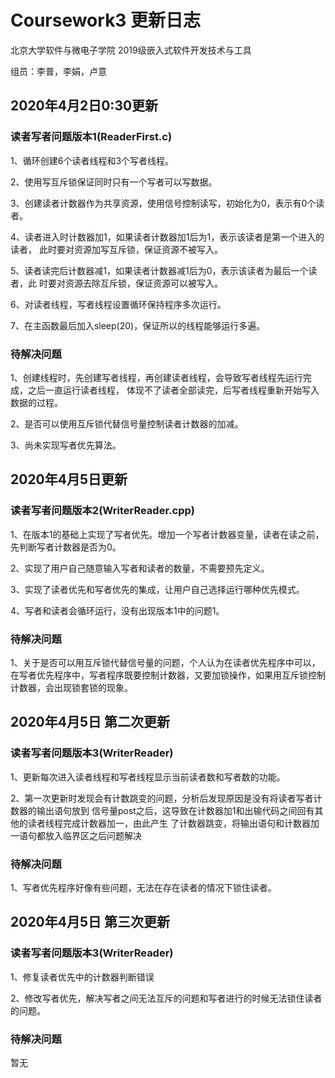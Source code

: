# Coursework3 更新日志
北京大学软件与微电子学院 2019级嵌入式软件开发技术与工具 

组员：李普，李娟，卢意

## 2020年4月2日0:30更新

### 读者写者问题版本1(ReaderFirst.c)

1、循环创建6个读者线程和3个写者线程。

2、使用写互斥锁保证同时只有一个写者可以写数据。

3、创建读者计数器作为共享资源，使用信号控制读写，初始化为0，表示有0个读者。

4、读者进入时计数器加1，如果读者计数器加1后为1，表示该读者是第一个进入的读者，
此时要对资源加写互斥锁，保证资源不被写入。

5、读者读完后计数器减1，如果读者计数器减1后为0，表示该读者为最后一个读者，此
时要对资源去除互斥锁，保证资源可以被写入。

6、对读者线程，写者线程设置循环保持程序多次运行。

7、在主函数最后加入sleep(20)，保证所以的线程能够运行多遍。

### 待解决问题

1、创建线程时，先创建写者线程，再创建读者线程，会导致写者线程先运行完成，之后一直运行读者线程，
体现不了读者全部读完，后写者线程重新开始写入数据的过程。

2、是否可以使用互斥锁代替信号量控制读者计数器的加减。

3、尚未实现写者优先算法。

## 2020年4月5日更新

### 读者写者问题版本2(WriterReader.cpp)

1、在版本1的基础上实现了写者优先。增加一个写者计数器变量，读者在读之前，先判断写者计数器是否为0。

2、实现了用户自己随意输入写者和读者的数量，不需要预先定义。

3、实现了读者优先和写者优先的集成，让用户自己选择运行哪种优先模式。

4、写者和读者会循环运行，没有出现版本1中的问题1。

### 待解决问题

1、关于是否可以用互斥锁代替信号量的问题，个人认为在读者优先程序中可以，在写者优先程序中，写者程序既要控制计数器，又要加锁操作，如果用互斥锁控制计数器，会出现锁套锁的现象。


## 2020年4月5日 第二次更新

### 读者写者问题版本3(WriterReader)
1、更新每次进入读者线程和写者线程显示当前读者数和写者数的功能。

2、第一次更新时发现会有计数跳变的问题，分析后发现原因是没有将读者写者计数器的输出语句放到
信号量post之后，这导致在计数器加1和出输代码之间回有其他的读者线程完成计数器加一，由此产生
了计数器跳变，将输出语句和计数器加一语句都放入临界区之后问题解决

### 待解决问题
1、写者优先程序好像有些问题，无法在存在读者的情况下锁住读者。

## 2020年4月5日 第三次更新

### 读者写者问题版本3(WriterReader)
1、修复读者优先中的计数器判断错误

2、修改写者优先，解决写者之间无法互斥的问题和写者进行的时候无法锁住读者的问题。

### 待解决问题
暂无
